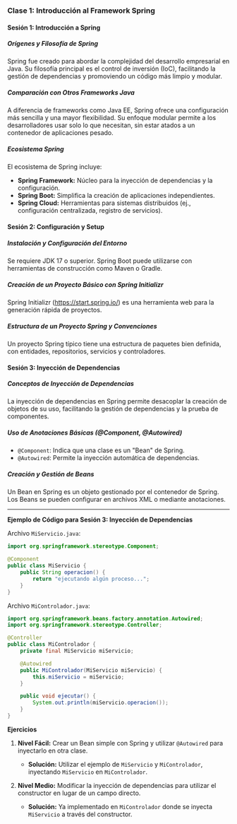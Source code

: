 ### Clase 1: Introducción al Framework Spring

#### Sesión 1: Introducción a Spring

##### Orígenes y Filosofía de Spring
Spring fue creado para abordar la complejidad del desarrollo empresarial en Java. Su filosofía principal es el control de inversión (IoC), facilitando la gestión de dependencias y promoviendo un código más limpio y modular.

##### Comparación con Otros Frameworks Java
A diferencia de frameworks como Java EE, Spring ofrece una configuración más sencilla y una mayor flexibilidad. Su enfoque modular permite a los desarrolladores usar solo lo que necesitan, sin estar atados a un contenedor de aplicaciones pesado.

##### Ecosistema Spring
El ecosistema de Spring incluye:
- **Spring Framework:** Núcleo para la inyección de dependencias y la configuración.
- **Spring Boot:** Simplifica la creación de aplicaciones independientes.
- **Spring Cloud:** Herramientas para sistemas distribuidos (ej., configuración centralizada, registro de servicios).

#### Sesión 2: Configuración y Setup

##### Instalación y Configuración del Entorno
Se requiere JDK 17 o superior. Spring Boot puede utilizarse con herramientas de construcción como Maven o Gradle.

##### Creación de un Proyecto Básico con Spring Initializr
Spring Initializr (https://start.spring.io/) es una herramienta web para la generación rápida de proyectos.

##### Estructura de un Proyecto Spring y Convenciones
Un proyecto Spring típico tiene una estructura de paquetes bien definida, con entidades, repositorios, servicios y controladores.

#### Sesión 3: Inyección de Dependencias

##### Conceptos de Inyección de Dependencias
La inyección de dependencias en Spring permite desacoplar la creación de objetos de su uso, facilitando la gestión de dependencias y la prueba de componentes.

##### Uso de Anotaciones Básicas (@Component, @Autowired)
- `@Component`: Indica que una clase es un "Bean" de Spring.
- `@Autowired`: Permite la inyección automática de dependencias.

##### Creación y Gestión de Beans
Un Bean en Spring es un objeto gestionado por el contenedor de Spring. Los Beans se pueden configurar en archivos XML o mediante anotaciones.

---

**Ejemplo de Código para Sesión 3: Inyección de Dependencias**

Archivo `MiServicio.java`:
```java
import org.springframework.stereotype.Component;

@Component
public class MiServicio {
    public String operacion() {
        return "ejecutando algún proceso...";
    }
}
```

Archivo `MiControlador.java`:
```java
import org.springframework.beans.factory.annotation.Autowired;
import org.springframework.stereotype.Controller;

@Controller
public class MiControlador {
    private final MiServicio miServicio;

    @Autowired
    public MiControlador(MiServicio miServicio) {
        this.miServicio = miServicio;
    }

    public void ejecutar() {
        System.out.println(miServicio.operacion());
    }
}
```

**Ejercicios**

1. **Nivel Fácil:** Crear un Bean simple con Spring y utilizar `@Autowired` para inyectarlo en otra clase.
   - **Solución:** Utilizar el ejemplo de `MiServicio` y `MiControlador`, inyectando `MiServicio` en `MiControlador`.

2. **Nivel Medio:** Modificar la inyección de dependencias para utilizar el constructor en lugar de un campo directo.
   - **Solución:** Ya implementado en `MiControlador` donde se inyecta `MiServicio` a través del constructor.

